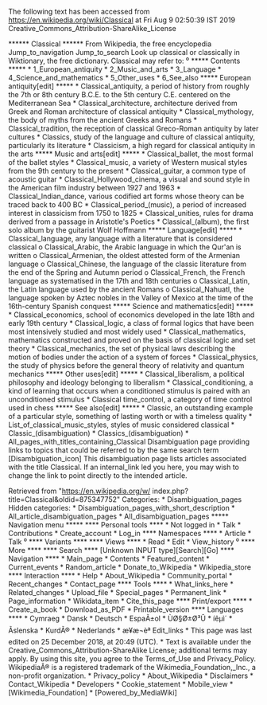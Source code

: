 The following text has been accessed from https://en.wikipedia.org/wiki/Classical at Fri Aug 9 02:50:39 IST 2019
Creative_Commons_Attribution-ShareAlike_License




















****** Classical ******
From Wikipedia, the free encyclopedia
Jump_to_navigation Jump_to_search
 Look up classical or classically in Wiktionary, the free dictionary.
Classical may refer to:
⁰
***** Contents *****
    * 1_European_antiquity
    * 2_Music_and_arts
    * 3_Language
    * 4_Science_and_mathematics
    * 5_Other_uses
    * 6_See_also
***** European antiquity[edit] *****
    * Classical_antiquity, a period of history from roughly the 7th or 8th
      century B.C.E. to the 5th century C.E. centered on the Mediterranean Sea
    * Classical_architecture, architecture derived from Greek and Roman
      architecture of classical antiquity
    * Classical_mythology, the body of myths from the ancient Greeks and Romans
    * Classical_tradition, the reception of classical Greco-Roman antiquity by
      later cultures
    * Classics, study of the language and culture of classical antiquity,
      particularly its literature
    * Classicism, a high regard for classical antiquity in the arts
***** Music and arts[edit] *****
    * Classical_ballet, the most formal of the ballet styles
    * Classical_music, a variety of Western musical styles from the 9th century
      to the present
    * Classical_guitar, a common type of acoustic guitar
    * Classical_Hollywood_cinema, a visual and sound style in the American film
      industry between 1927 and 1963
    * Classical_Indian_dance, various codified art forms whose theory can be
      traced back to 400 BC
    * Classical_period_(music), a period of increased interest in classicism
      from 1750 to 1825
    * Classical_unities, rules for drama derived from a passage in Aristotle's
      Poetics
    * Classical_(album), the first solo album by the guitarist Wolf Hoffmann
***** Language[edit] *****
    * Classical_language, any language with a literature that is considered
      classical
          o Classical_Arabic, the Arabic language in which the Qur'an is
            written
          o Classical_Armenian, the oldest attested form of the Armenian
            language
          o Classical_Chinese, the language of the classic literature from the
            end of the Spring and Autumn period
          o Classical_French, the French language as systematised in the 17th
            and 18th centuries
          o Classical_Latin, the Latin language used by the ancient Romans
          o Classical_Nahuatl, the language spoken by Aztec nobles in the
            Valley of Mexico at the time of the 16th-century Spanish conquest
***** Science and mathematics[edit] *****
    * Classical_economics, school of economics developed in the late 18th and
      early 19th century
    * Classical_logic, a class of formal logics that have been most intensively
      studied and most widely used
    * Classical_mathematics, mathematics constructed and proved on the basis of
      classical logic and set theory
    * Classical_mechanics, the set of physical laws describing the motion of
      bodies under the action of a system of forces
    * Classical_physics, the study of physics before the general theory of
      relativity and quantum mechanics
***** Other uses[edit] *****
    * Classical_liberalism, a political philosophy and ideology belonging to
      liberalism
    * Classical_conditioning, a kind of learning that occurs when a conditioned
      stimulus is paired with an unconditioned stimulus
    * Classical time_control, a category of time control used in chess
***** See also[edit] *****
    * Classic, an outstanding example of a particular style, something of
      lasting worth or with a timeless quality
    * List_of_classical_music_styles, styles of music considered classical
    * Classic_(disambiguation)
    * Classics_(disambiguation)
    * All_pages_with_titles_containing_Classical
                      Disambiguation page providing links to topics that could
                      be referred to by the same search term
[Disambiguation_icon] This disambiguation page lists articles associated with
                      the title Classical.
                      If an internal_link led you here, you may wish to change
                      the link to point directly to the intended article.

Retrieved from "https://en.wikipedia.org/w/
index.php?title=Classical&oldid=875347752"
Categories:
    * Disambiguation_pages
Hidden categories:
    * Disambiguation_pages_with_short_description
    * All_article_disambiguation_pages
    * All_disambiguation_pages
***** Navigation menu *****
**** Personal tools ****
    * Not logged in
    * Talk
    * Contributions
    * Create_account
    * Log_in
**** Namespaces ****
    * Article
    * Talk
⁰
**** Variants ****
**** Views ****
    * Read
    * Edit
    * View_history
⁰
**** More ****
**** Search ****
[Unknown INPUT type][Search][Go]
**** Navigation ****
    * Main_page
    * Contents
    * Featured_content
    * Current_events
    * Random_article
    * Donate_to_Wikipedia
    * Wikipedia_store
**** Interaction ****
    * Help
    * About_Wikipedia
    * Community_portal
    * Recent_changes
    * Contact_page
**** Tools ****
    * What_links_here
    * Related_changes
    * Upload_file
    * Special_pages
    * Permanent_link
    * Page_information
    * Wikidata_item
    * Cite_this_page
**** Print/export ****
    * Create_a_book
    * Download_as_PDF
    * Printable_version
**** Languages ****
    * Cymraeg
    * Dansk
    * Deutsch
    * EspaÃ±ol
    * ÙØ§Ø±Ø³Û
    * íêµ­ì´
    * Ãslenska
    * KurdÃ®
    * Nederlands
    * æ¥æ¬èª
Edit_links
    * This page was last edited on 25 December 2018, at 20:49 (UTC).
    * Text is available under the Creative_Commons_Attribution-ShareAlike
      License; additional terms may apply. By using this site, you agree to the
      Terms_of_Use and Privacy_Policy. WikipediaÂ® is a registered trademark of
      the Wikimedia_Foundation,_Inc., a non-profit organization.
    * Privacy_policy
    * About_Wikipedia
    * Disclaimers
    * Contact_Wikipedia
    * Developers
    * Cookie_statement
    * Mobile_view
    * [Wikimedia_Foundation]
    * [Powered_by_MediaWiki]
